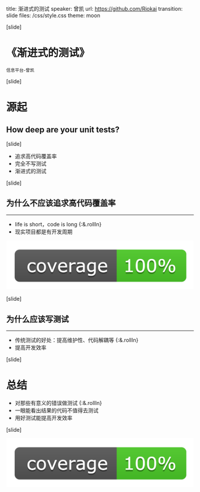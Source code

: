 title: 渐进式的测试
speaker: 曾凯
url: https://github.com/Riokai
transition: slide
files: /css/style.css
theme: moon

[slide]
# 《渐进式的测试》

<small class="speaker">信息平台-曾凯</small>

[slide]
# 源起

## How deep are your unit tests?

[slide]
* 追求高代码覆盖率
* 完全不写测试
* 渐进式的测试

[slide]

## 为什么不应该追求高代码覆盖率
----
* life is short，code is long {:&.rollIn}
* 现实项目都是有开发周期

![Picture](/img/cover.png)

[slide]
## 为什么应该写测试
----
* 传统测试的好处：提高维护性、代码解耦等 {:&.rollIn}
* 提高开发效率

[slide]

# 总结

* 对那些有意义的错误做测试 {:&.rollIn}
* 一眼能看出结果的代码不值得去测试
* 用好测试能提高开发效率

[slide]

![测试文件路径](/img/cover.png)
